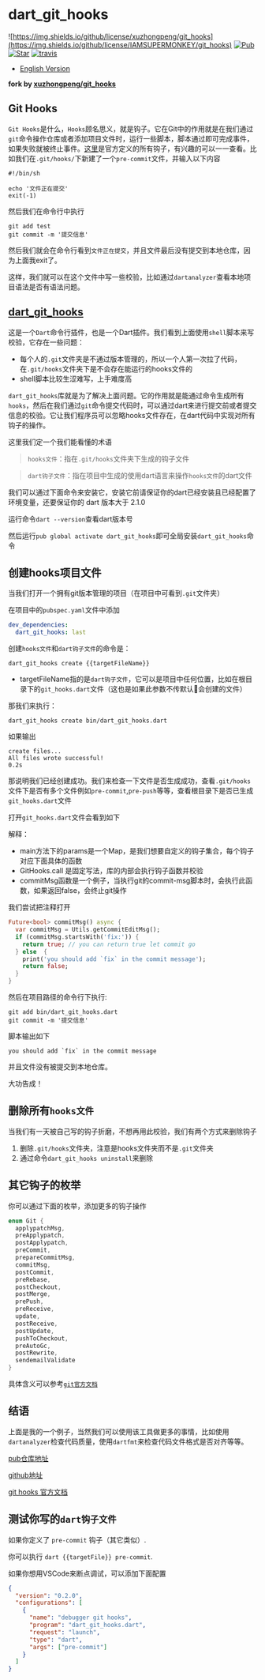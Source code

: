 # dart_git_hooks

![https://img.shields.io/github/license/xuzhongpeng/git_hooks](https://img.shields.io/github/license/IAMSUPERMONKEY/git_hooks)
[![Pub](https://img.shields.io/pub/v/dart_git_hooks)](https://pub.dev/packages/dart_git_hooks)
[![Star](https://img.shields.io/github/stars/IAMSUPERMONKEY/git_hooks)](https://github.com/IAMSUPERMONKEY/git_hooks)
[![travis](https://api.travis-ci.com/xuzhongpeng/git_hooks.svg?branch=master&status=created)](https://travis-ci.com/github/IAMSUPERMONKEY/git_hooks/builds/)

* [English Version](./README.md)

**fork by [xuzhongpeng/git_hooks](https://github.com/xuzhongpeng/git_hooks)**

## Git Hooks
`Git Hooks`是什么，`Hooks`顾名思义，就是钩子。它在Git中的作用就是在我们通过`git`命令操作仓库或者添加项目文件时，运行一些脚本，脚本通过即可完成事件，如果失败就被终止事件。[这里](https://git-scm.com/docs/githooks.html)是官方定义的所有钩子，有兴趣的可以一一查看。比如我们在`.git/hooks/`下新建了一个`pre-commit`文件，并输入以下内容
```shell
#!/bin/sh

echo '文件正在提交'
exit(-1)
```
然后我们在命令行中执行
```shell
git add test
git commit -m '提交信息'
```
然后我们就会在命令行看到`文件正在提交`，并且文件最后没有提交到本地仓库，因为上面我exit了。

这样，我们就可以在这个文件中写一些校验，比如通过`dartanalyzer`查看本地项目语法是否有语法问题。

## [dart_git_hooks](https://pub.dev/packages/git_hooks)

这是一个`Dart`命令行插件，也是一个Dart插件。我们看到上面使用`shell`脚本来写校验，它存在一些问题：
- 每个人的`.git`文件夹是不通过版本管理的，所以一个人第一次拉了代码，在`.git/hooks`文件夹下是不会存在能运行的hooks文件的
- shell脚本比较生涩难写，上手难度高

`dart_git_hooks`库就是为了解决上面问题。它的作用就是能通过命令生成所有`hooks`，然后在我们通过`git`命令提交代码时，可以通过dart来进行提交前或者提交信息的校验。它让我们程序员可以忽略hooks文件存在，在dart代码中实现对所有钩子的操作。

这里我们定一个我们能看懂的术语
> `hooks文件`：指在`.git/hooks`文件夹下生成的钩子文件

> `dart钩子文件`：指在项目中生成的使用dart语言来操作`hooks文件`的dart文件

我们可以通过下面命令来安装它，安装它前请保证你的dart已经安装且已经配置了环境变量，还要保证你的 dart 版本大于 2.1.0

运行命令`dart --version`查看dart版本号

然后运行`pub global activate dart_git_hooks`即可全局安装`dart_git_hooks`命令

## 创建hooks项目文件

当我们打开一个拥有git版本管理的项目（在项目中可看到`.git`文件夹）

在项目中的`pubspec.yaml`文件中添加
```yaml
dev_dependencies:
  dart_git_hooks: last
```

创建`hooks文件`和`dart钩子文件`的命令是：
```shell
dart_git_hooks create {{targetFileName}}
```
- targetFileName指的是`dart钩子文件`，它可以是项目中任何位置，比如在根目录下的`git_hooks.dart`文件（这也是如果此参数不传默认会创建的文件）

那我们来执行：
```shell
dart_git_hooks create bin/dart_git_hooks.dart
```
如果输出
```
create files...                        
All files wrote successful!
0.2s
```
那说明我们已经创建成功。我们来检查一下文件是否生成成功，查看`.git/hooks`文件下是否有多个文件例如`pre-commit`,`pre-push`等等，查看根目录下是否已生成`git_hooks.dart`文件

打开`git_hooks.dart`文件会看到如下

解释：
- main方法下的params是一个Map，是我们想要自定义的钩子集合，每个钩子对应下面具体的函数
- GitHooks.call 是固定写法，库的内部会执行钩子函数并校验
- commitMsg函数是一个例子，当执行git的commit-msg脚本时，会执行此函数，如果返回false，会终止git操作

我们尝试把注释打开
```dart
Future<bool> commitMsg() async {
  var commitMsg = Utils.getCommitEditMsg();
  if (commitMsg.startsWith('fix:')) {
    return true; // you can return true let commit go
  } else  {
    print('you should add `fix` in the commit message');
    return false;
  }
}
```
然后在项目路径的命令行下执行:
```shell
git add bin/dart_git_hooks.dart
git commit -m '提交信息'
```
脚本输出如下
```
you should add `fix` in the commit message
```
并且文件没有被提交到本地仓库。

大功告成！

## 删除所有`hooks文件`
当我们有一天被自己写的钩子折磨，不想再用此校验，我们有两个方式来删除钩子
1. 删除`.git/hooks`文件夹，注意是hooks文件夹而不是`.git`文件夹
2. 通过命令`dart_git_hooks uninstall`来删除

## 其它钩子的枚举
你可以通过下面的枚举，添加更多的钩子操作
```dart
enum Git {
  applypatchMsg,
  preApplypatch,
  postApplypatch,
  preCommit,
  prepareCommitMsg,
  commitMsg,
  postCommit,
  preRebase,
  postCheckout,
  postMerge,
  prePush,
  preReceive,
  update,
  postReceive,
  postUpdate,
  pushToCheckout,
  preAutoGc,
  postRewrite,
  sendemailValidate
}
```
具体含义可以参考[`git官方文档`](https://git-scm.com/docs/githooks.html)

## 结语

上面是我的一个例子，当然我们可以使用该工具做更多的事情，比如使用`dartanalyzer`检查代码质量，使用`dartfmt`来检查代码文件格式是否对齐等等。


[pub仓库地址](https://pub.dev/packages/git_hooks)

[github地址](https://github.com/xuzhongpeng/git_hooks)

[git hooks 官方文档](https://git-scm.com/docs/githooks.html)

## 测试你写的`dart钩子文件`

如果你定义了 `pre-commit` 钩子（其它类似）.

你可以执行 `dart {{targetFile}} pre-commit`.

如果你想用VSCode来断点调试，可以添加下面配置
```json
{
  "version": "0.2.0",
  "configurations": [
    {
      "name": "debugger git hooks",
      "program": "dart_git_hooks.dart",
      "request": "launch",
      "type": "dart",
      "args": ["pre-commit"]
    }
  ]
}
```